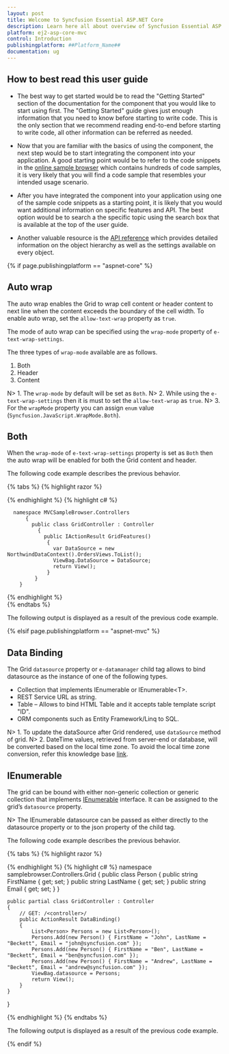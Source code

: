 ```yaml
---
layout: post
title: Welcome to Syncfusion Essential ASP.NET Core
description: Learn here all about overview of Syncfusion Essential ASP.NET Core widgets based on HTML5 and jQuery.
platform: ej2-asp-core-mvc
control: Introduction
publishingplatform: ##Platform_Name##
documentation: ug
---
```



## How to best read this user guide

* The best way to get started would be to read the "Getting Started" section of the documentation for the component that you would like to start using first. The "Getting Started" guide gives just enough information that you need to know before starting to write code. This is the only section that we recommend reading end-to-end before starting to write code, all other information can be referred as needed.

* Now that you are familiar with the basics of using the component, the next step would be to start integrating the component into your application. A good starting point would be to refer to the code snippets in the [online sample browser](https://aspnetcore.syncfusion.com/) which contains hundreds of code samples, it is very likely that you will find a code sample that resembles your intended usage scenario. 

* After you have integrated the component into your application using one of the sample code snippets as a starting point, it is likely that you would want additional information on specific features and API. The best option would be to search a the specific topic using the search box that is available at the top of the user guide.

* Another valuable resource is the [API reference](https://help.syncfusion.com/cr/aspnet-core) which provides detailed information on the object hierarchy as well as the settings available on every object.




{% if page.publishingplatform == "aspnet-core" %}

## Auto wrap 

The auto wrap enables the Grid to wrap cell content or header content to next line when the content exceeds the boundary of the cell width. To enable auto wrap, set the `allow-text-wrap` property as `true`. 

The mode of auto wrap can be specified using the `wrap-mode` property of `e-text-wrap-settings`. 

The three types of `wrap-mode` available are as follows.
  
 1. Both
 2. Header
 3. Content 
 
N> 1. The `wrap-mode` by default  will be set as `Both`. 
N> 2. While using the `e-text-wrap-settings` then it is must to set the `allow-text-wrap` as `true`.
N> 3. For the `wrapMode` property you can assign `enum` value (`Syncfusion.JavaScript.WrapMode.Both`).
 
## Both

When the `wrap-mode` of `e-text-wrap-settings` property is set as `Both` then the auto wrap will be enabled for both the Grid content and header. 

The following code example describes the previous behavior.

{% tabs %}
{% highlight razor %}

   <ej-grid id="FlatGrid" allow-paging="true" allow-text-wrap="true" datasource="ViewBag.DataSource">
       <e-text-wrap-settings wrap-mode="Both"></e-text-wrap-settings>
        <e-columns>
            <e-column field="OrderID" header-text="OrderID" width="90"></e-column>
            <e-column field="EmployeeID" header-text="EmployeeID" width="100"></e-column>
            <e-column field="Freight" header-text="Freight" width="100"></e-column>
            <e-column field="ShipCity" header-text="ShipCity"  width="90"></e-column>
            <e-column field="ShipAddress" header-text="Ship Address" width="110"></e-column>
        </e-columns>
   </ej-grid>

{% endhighlight  %}
{% highlight c# %}

      namespace MVCSampleBrowser.Controllers
          {
            public class GridController : Controller
              { 
                public IActionResult GridFeatures()
                 {
                   var DataSource = new NorthwindDataContext().OrdersViews.ToList();
                   ViewBag.DataSource = DataSource;
                   return View();
                 }
             }
        } 
{% endhighlight  %}    
{% endtabs %}  

The following output is displayed as a result of the previous code example.


{% elsif page.publishingplatform == "aspnet-mvc" %}

## Data Binding

The Grid `datasource` property or `e-datamanager` child tag allows to bind datasource as the instance of one of the following types.
   
*	Collection that implements IEnumerable or IEnumerable&lt;T&gt;.
*	REST Service URL as string.
*	Table – Allows to bind HTML Table and it accepts table template script "ID".
*	ORM components such as Entity Framework/Linq to SQL.

N> 1. To update the dataSource after Grid rendered, use `dataSource` method of grid.
N> 2. DateTime values, retrieved from server-end or database, will be converted based on the local time zone. To avoid the local time zone conversion, refer this knowledge base [link](https://www.syncfusion.com/kb/8613/how-to-convert-dates-to-utc-format).

## IEnumerable
 
The grid can be bound with either non-generic collection or generic collection that implements [IEnumerable](https://msdn.microsoft.com/en-us/library/system.collections.ienumerable.aspx) interface. It can be assigned to the grid’s `datasource` property.
    
N> The IEnumerable datasource can be passed as either directly to the datasource property or to the json property of the child tag.
  
The following code example describes the previous behavior.
  
{% tabs %} 
{% highlight razor %}

<ej-grid id="Grid" datasource="ViewBag.datasource">
    <e-columns>
        <e-column field="FirstName" header-text="First Name" text-align="Left" ></e-column>
        <e-column field="LastName" header-text="Last Name" text-align="Left"></e-column>
        <e-column field="Email" text-align="Left"></e-column>
    </e-columns>
</ej-grid>
{% endhighlight  %}
{% highlight c# %}
namespace samplebrowser.Controllers.Grid
{
    public class Person
    {
        public string FirstName { get; set; }
        public string LastName { get; set; }
        public string Email { get; set; }
    }

    public partial class GridController : Controller
    {
        // GET: /<controller>/
        public ActionResult DataBinding()
        {
            List<Person> Persons = new List<Person>();
            Persons.Add(new Person() { FirstName = "John", LastName = "Beckett", Email = "john@syncfusion.com" });
            Persons.Add(new Person() { FirstName = "Ben", LastName = "Beckett", Email = "ben@syncfusion.com" });
            Persons.Add(new Person() { FirstName = "Andrew", LastName = "Beckett", Email = "andrew@syncfusion.com" });
            ViewBag.datasource = Persons;
            return View();
        }
    }
}


{% endhighlight  %}
{% endtabs %} 

The following output is displayed as a result of the previous code example.


{% endif %}

